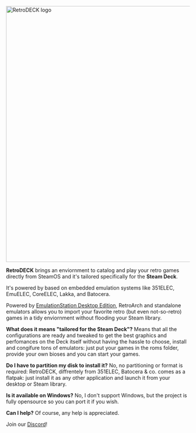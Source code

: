 <img src="https://github.com/XargonWan/RetroDECK/blob/main/res/logo.png?raw=true" alt="RetroDECK logo" width="700"/>

**RetroDECK** brings an enviornment to catalog and play your retro games directly from SteamOS and it's tailored specifically for the **Steam Deck**.

It's powered by based on embedded emulation systems like 351ELEC, EmuELEC, CoreELEC, Lakka, and Batocera.

Powered by [EmulationStation Desktop Edition](https://es-de.org), RetroArch and standalone emulators allows you to import your favorite retro (but even not-so-retro) games in a tidy enviornment without flooding your Steam library.

**What does it means "tailored for the Steam Deck"?**
Means that all the configurations are ready and tweaked to get the best graphics and perfomances on the Deck itself without having the hassle to choose, install and congifure tons of emulators: just put your games in the roms folder, provide your own bioses and you can start your games.

**Do I have to partition my disk to install it?**
No, no partitioning or format is required: RetroDECK, diffrentely from 351ELEC, Batocera & co. comes as a flatpak: just install it as any other application and launch it from your desktop or Steam library.

**Is it available on Windows?**
No, I don't support Windows, but the project is fully opensource so you can port it if you wish.

**Can I help?**
Of course, any help is appreciated.

Join our [Discord](https://discord.gg/Dz3szYsP8g)!
